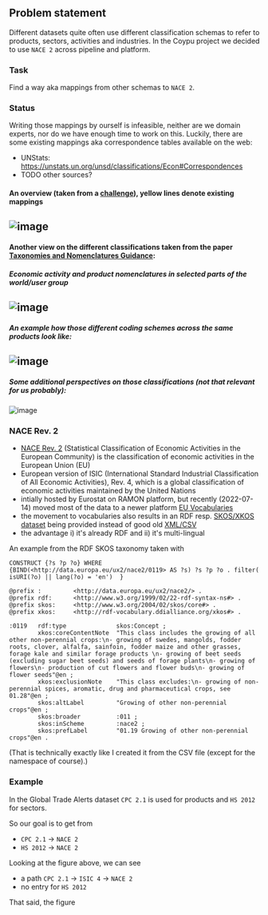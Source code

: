 ## Problem statement
Different datasets quite often use different classification schemas to refer to products, sectors, activities and industries. 
In the Coypu project we decided to use `NACE 2` across pipeline and platform.

### Task
Find a way aka mappings from other schemas to `NACE 2`. 

### Status
Writing those mappings by ourself is infeasible, neither are we domain experts, nor do we have enough time to work on this. Luckily, there are some existing mappings aka correspondence tables available on the web:

* UNStats: https://unstats.un.org/unsd/classifications/Econ#Correspondences
* TODO other sources?

#### An overview (taken from a [challenge](https://semstats.org/2016/challenge/classifications)), yellow lines denote existing mappings

![image](/uploads/3600d03d52da8c21a45cd352eaff4468/image.png)
------------------
#### Another view on the different classifications taken from the paper [Taxonomies and Nomenclatures Guidance](https://www.icmagroup.org/assets/documents/Sustainable-finance/Taxonomies-and-Nomenclatures-Guidance-March-2021-18032021.pdf):
##### Economic activity and product nomenclatures in selected parts of the world/user group
![image](/uploads/83b507e842664ef22a45cadac9309eb5/image.png)
------------------
##### An example how those different coding schemes across the same products look like:
![image](/uploads/a3c480839b3b7c5588ff2c3a3769179f/image.png) 
------------------
##### Some additional perspectives on those classifications (not that relevant for us probably):
![image](/uploads/be5cff2bd42450965e30c3b4078acf26/image.png)


### NACE Rev. 2
* [NACE Rev. 2](https://ec.europa.eu/eurostat/web/nace-rev2/overview) (Statistical Classification of Economic Activities in the European Community) is the classification of economic activities in the European Union (EU)
* European version of ISIC (International Standard Industrial Classification of All Economic Activities), Rev. 4, which is a global classification of economic activities maintained by the United Nations
* intially hosted by Eurostat on RAMON platform, but recently (2022-07-14) moved most of the data to a newer platform [EU Vocabularies](https://op.europa.eu/en/web/eu-vocabularies/dataset/-/resource?uri=http://publications.europa.eu/resource/dataset/nace2)
* the movement to vocabularies also results in an RDF resp. [SKOS/XKOS dataset](https://op.europa.eu/en/web/eu-vocabularies/dataset/-/resource?uri=http://publications.europa.eu/resource/dataset/nace2#_eu_europa_publications_portlet_conceptdisplay_ConceptDisplayPortlet_14TabContent) being provided instead of good old [XML/CSV](https://ec.europa.eu/eurostat/ramon/nomenclatures/index.cfm?TargetUrl=LST_CLS_DLD&StrNom=NACE_REV2&StrLanguageCode=EN&StrLayoutCode=HIERARCHIC)
* the advantage i) it's already RDF and ii) it's multi-lingual

An example from the RDF SKOS taxonomy taken with

``` sparql
CONSTRUCT {?s ?p ?o} WHERE {BIND(<http://data.europa.eu/ux2/nace2/0119> AS ?s) ?s ?p ?o . filter( isURI(?o) || lang(?o) = 'en')  }
```


``` turtle
@prefix :         <http://data.europa.eu/ux2/nace2/> .
@prefix rdf:      <http://www.w3.org/1999/02/22-rdf-syntax-ns#> .
@prefix skos:     <http://www.w3.org/2004/02/skos/core#> .
@prefix xkos:     <http://rdf-vocabulary.ddialliance.org/xkos#> .

:0119   rdf:type              skos:Concept ;
        xkos:coreContentNote  "This class includes the growing of all other non-perennial crops:\n- growing of swedes, mangolds, fodder roots, clover, alfalfa, sainfoin, fodder maize and other grasses, forage kale and similar forage products \n- growing of beet seeds (excluding sugar beet seeds) and seeds of forage plants\n- growing of flowers\n- production of cut flowers and flower buds\n- growing of flower seeds"@en ;
        xkos:exclusionNote    "This class excludes:\n- growing of non-perennial spices, aromatic, drug and pharmaceutical crops, see 01.28"@en ;
        skos:altLabel         "Growing of other non-perennial crops"@en ;
        skos:broader          :011 ;
        skos:inScheme         :nace2 ;
        skos:prefLabel        "01.19 Growing of other non-perennial crops"@en .
```
(That is technically exactly like I created it from the CSV file (except for the namespace of course).)

### Example
In the Global Trade Alerts dataset `CPC 2.1` is used for products and `HS 2012` for sectors.

So our goal is to get from 

* `CPC 2.1` -> `NACE 2`
* `HS 2012` -> `NACE 2`

Looking at the figure above, we can see

* a path `CPC 2.1` -> `ISIC 4` -> `NACE 2`
* no entry for `HS 2012`

That said, the figure





